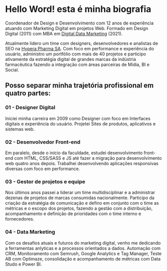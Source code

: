# Hello Word! esta é minha biografia
Coordenador de Design e Desenvolvimento com 12 anos de experiência atuando com Marketing Digital em projetos Web. Formado em Design Digital (2011) com MBA em [Digital Data Marketing](https://www.fiap.com.br/mba/mba-em-digital-data-marketing/) (2021).

Atualmente lidero um time com designers, desenvolvedores e analistas de SEO na [Hypera Pharma SA](https://www.hyperapharma.com.br). Com foco em performance e experiência do usuário, administro um portfólio com mais de 40 projetos e participo ativamente da estratégia digital de grandes marcas da indústria farmacêutica fazendo a integração com áreas parceiras de Mídia, BI e Social.

## Posso separar minha trajetória profissional em quatro partes:

### 01 - Designer Digital
Iniciei minha carreira em 2009 como Designer com foco em Interfaces digitais e experiência do usuário. Projetei Sites de produtos, aplicativos e sistemas web.

### 02 - Desenvolvedor Front-end
Em paralelo, desde o início da faculdade, estudei desenvolvimento front-end com HTML, CSS/SASS e JS até fazer a migração para desenvolvimento web quatro anos depois. Trabalhei desenvolvendo aplicações responsivas diversas com foco em performance.

### 03 - Gestor de projetos e equipe
Nos últimos anos passei a liderar um time multidisciplinar e a administrar dezenas de projetos de marcas consumidas nacionalmente. Participo da criação da estratégia de comunicação e defino em conjunto com o time as métricas e o escopo dos projetos, fazendo a gestão com a distribuição, acompanhamento e definição de prioridades com o time interno e fornecedores.

### 04 - Data Marketing
Com os desafios atuais e futuros do marketing digital, venho me dedicando a ferramentas anlyticas e a processos orientados a dados. Automação com CRM, Monitoramento com Semrush, Google Analytics e Tag Manager, Teste AB com Optimaze, consolidação e acompanhamento de métricas com Data Studo e Power BI.
